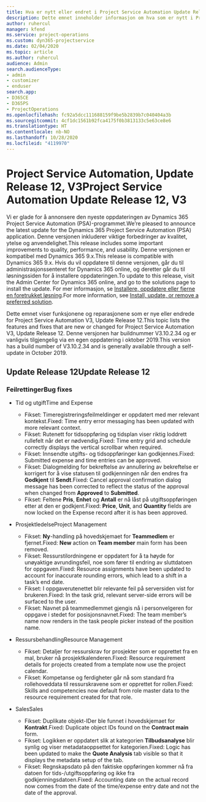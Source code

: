 ```yaml
---
title: Hva er nytt eller endret i Project Service Automation Update Release 12, V3
description: Dette emnet inneholder informasjon om hva som er nytt i Project Service Automation Update Release 12, V3.
author: ruhercul
manager: kfend
ms.service: project-operations
ms.custom: dyn365-projectservice
ms.date: 02/04/2020
ms.topic: article
ms.author: ruhercul
audience: Admin
search.audienceType:
- admin
- customizer
- enduser
search.app:
- D365CE
- D365PS
- ProjectOperations
ms.openlocfilehash: fc92a5dcc111688159f9be5b2839b7c040404a3b
ms.sourcegitcommit: 4cf1dc1561b92fca4175f0b3813133c5e63ce8e6
ms.translationtype: HT
ms.contentlocale: nb-NO
ms.lasthandoff: 10/28/2020
ms.locfileid: "4119970"
---
```

# <a name="project-service-automation-update-release-12-v3"></a><span data-ttu-id="e00e7-103">Project Service Automation, Update Release 12, V3</span><span class="sxs-lookup"><span data-stu-id="e00e7-103">Project Service Automation Update Release 12, V3</span></span>
<span data-ttu-id="e00e7-104">Vi er glade for å annonsere den nyeste oppdateringen av Dynamics 365 Project Service Automation (PSA)-programmet.</span><span class="sxs-lookup"><span data-stu-id="e00e7-104">We’re pleased to announce the latest update for the Dynamics 365 Project Service Automation (PSA) application.</span></span> <span data-ttu-id="e00e7-105">Denne versjonen inkluderer viktige forbedringer av kvalitet, ytelse og anvendelighet.</span><span class="sxs-lookup"><span data-stu-id="e00e7-105">This release includes some important improvements to quality, performance, and usability.</span></span> <span data-ttu-id="e00e7-106">Denne versjonen er kompatibel med Dynamics 365 9.x.</span><span class="sxs-lookup"><span data-stu-id="e00e7-106">This release is compatible with Dynamics 365 9.x.</span></span> <span data-ttu-id="e00e7-107">Hvis du vil oppdatere til denne versjonen, går du til administrasjonssenteret for Dynamics 365 online, og deretter går du til løsningssiden for å installere oppdateringen.</span><span class="sxs-lookup"><span data-stu-id="e00e7-107">To update to this release, visit the Admin Center for Dynamics 365 online, and go to the solutions page to install the update.</span></span> <span data-ttu-id="e00e7-108">For mer informasjon, se [Installere, oppdatere eller fjerne en foretrukket løsning](https://docs.microsoft.com/power-platform/admin/install-remove-preferred-solution).</span><span class="sxs-lookup"><span data-stu-id="e00e7-108">For more information, see [Install, update, or remove a preferred solution](https://docs.microsoft.com/power-platform/admin/install-remove-preferred-solution).</span></span>

<span data-ttu-id="e00e7-109">Dette emnet viser funksjonene og reparasjonene som er nye eller endrede for Project Service Automation V3, Update Release 12.</span><span class="sxs-lookup"><span data-stu-id="e00e7-109">This topic lists the features and fixes that are new or changed for Project Service Automation V3, Update Release 12.</span></span> <span data-ttu-id="e00e7-110">Denne versjonen har buildnummer V3.10.2.34 og er vanligvis tilgjengelig via en egen oppdatering i oktober 2019.</span><span class="sxs-lookup"><span data-stu-id="e00e7-110">This version has a build number of V3.10.2.34 and is generally available through a self-update in October 2019.</span></span>

## <a name="update-release-12"></a><span data-ttu-id="e00e7-111">Update Release 12</span><span class="sxs-lookup"><span data-stu-id="e00e7-111">Update Release 12</span></span>

### <a name="bug-fixes"></a><span data-ttu-id="e00e7-112">Feilrettinger</span><span class="sxs-lookup"><span data-stu-id="e00e7-112">Bug fixes</span></span>

- <span data-ttu-id="e00e7-113">Tid og utgift</span><span class="sxs-lookup"><span data-stu-id="e00e7-113">Time and Expense</span></span>

    - <span data-ttu-id="e00e7-114">Fikset: Timeregistreringsfeilmeldinger er oppdatert med mer relevant kontekst.</span><span class="sxs-lookup"><span data-stu-id="e00e7-114">Fixed: Time entry error messaging has been updated with more relevant context.</span></span>
    - <span data-ttu-id="e00e7-115">Fikset: Rutenett for tidsoppføring og tidsplan viser riktig loddrett rullefelt når det er nødvendig.</span><span class="sxs-lookup"><span data-stu-id="e00e7-115">Fixed: Time entry grid and schedule correctly displays the vertical scrollbar when required.</span></span>
    - <span data-ttu-id="e00e7-116">Fikset: Innsendte utgifts- og tidsoppføringer kan godkjennes.</span><span class="sxs-lookup"><span data-stu-id="e00e7-116">Fixed: Submitted expense and time entries can be approved.</span></span>
    - <span data-ttu-id="e00e7-117">Fikset: Dialogmelding for bekreftelse av annullering av bekreftelse er korrigert for å vise statusen til godkjenningen når den endres fra **Godkjent** til **Sendt**.</span><span class="sxs-lookup"><span data-stu-id="e00e7-117">Fixed: Cancel approval confirmation dialog message has been corrected to reflect the status of the approval when changed from **Approved** to **Submitted**.</span></span>
    - <span data-ttu-id="e00e7-118">Fikset: Feltene **Pris**, **Enhet** og **Antall** er nå låst på utgiftsoppføringen etter at den er godkjent.</span><span class="sxs-lookup"><span data-stu-id="e00e7-118">Fixed: **Price**, **Unit**, and **Quantity** fields are now locked on the Expense record after it is has been approved.</span></span>

- <span data-ttu-id="e00e7-119">Prosjektledelse</span><span class="sxs-lookup"><span data-stu-id="e00e7-119">Project Management</span></span>

    - <span data-ttu-id="e00e7-120">Fikset: **Ny**-handling på hovedskjemaet for **Teammedlem** er fjernet.</span><span class="sxs-lookup"><span data-stu-id="e00e7-120">Fixed: **New** action on **Team member** main form has been removed.</span></span>
    - <span data-ttu-id="e00e7-121">Fikset: Ressurstilordningene er oppdatert for å ta høyde for unøyaktige avrundingsfeil, noe som fører til endring av sluttdatoen for oppgaven.</span><span class="sxs-lookup"><span data-stu-id="e00e7-121">Fixed: Resource assignments have been updated to account for inaccurate rounding errors, which lead to a shift in a task’s end date.</span></span>
    - <span data-ttu-id="e00e7-122">Fikset: I oppgaverutenettet blir relevante feil på serversiden vist for brukeren.</span><span class="sxs-lookup"><span data-stu-id="e00e7-122">Fixed: In the task grid, relevant server-side errors will be surfaced to the user.</span></span>
    - <span data-ttu-id="e00e7-123">Fikset: Navnet på teammedlemmet gjengis nå i personvelgeren for oppgave i stedet for posisjonsnavnet.</span><span class="sxs-lookup"><span data-stu-id="e00e7-123">Fixed: The team member’s name now renders in the task people picker instead of the position name.</span></span>

- <span data-ttu-id="e00e7-124">Ressursbehandling</span><span class="sxs-lookup"><span data-stu-id="e00e7-124">Resource Management</span></span>

    - <span data-ttu-id="e00e7-125">Fikset: Detaljer for ressurskrav for prosjekter som er opprettet fra en mal, bruker nå prosjektkalenderen.</span><span class="sxs-lookup"><span data-stu-id="e00e7-125">Fixed: Resource requirement details for projects created from a template now use the project calendar.</span></span>
    - <span data-ttu-id="e00e7-126">Fikset: Kompetanse og ferdigheter går nå som standard fra rollehoveddata til ressurskravene som er opprettet for rollen.</span><span class="sxs-lookup"><span data-stu-id="e00e7-126">Fixed: Skills and competencies now default from role master data to the resource requirement created for that role.</span></span>

- <span data-ttu-id="e00e7-127">Sales</span><span class="sxs-lookup"><span data-stu-id="e00e7-127">Sales</span></span>

    - <span data-ttu-id="e00e7-128">Fikset: Duplikate objekt-IDer ble funnet i hovedskjemaet for **Kontrakt**.</span><span class="sxs-lookup"><span data-stu-id="e00e7-128">Fixed: Duplicate object IDs found on the **Contract main** form.</span></span>
    - <span data-ttu-id="e00e7-129">Fikset: Logikken er oppdatert slik at kategorien **Tilbudsanalyse** blir synlig og viser metadataoppsettet for kategorien.</span><span class="sxs-lookup"><span data-stu-id="e00e7-129">Fixed: Logic has been updated to make the **Quote Analysis** tab visible so that it displays the metadata setup of the tab.</span></span>
    - <span data-ttu-id="e00e7-130">Fikset: Regnskapsdato på den faktiske oppføringen kommer nå fra datoen for tids-/utgiftsoppføring og ikke fra godkjenningsdatoen.</span><span class="sxs-lookup"><span data-stu-id="e00e7-130">Fixed: Accounting date on the actual record now comes from the date of the time/expense entry date and not the date of the approval.</span></span>
